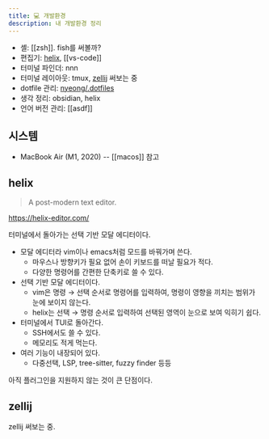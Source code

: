 ```yaml
---
title: 💻 개발환경
description: 내 개발환경 정리
---
```


- 셸: [[zsh]]. fish를 써볼까?
- 편집기: [helix](#helix), [[vs-code]]
- 터미널 파인더: nnn
- 터미널 레이아웃: tmux, [zellij](https://zellij.dev/) 써보는 중
- dotfile 관리: [nyeong/.dotfiles](https://github.com/nyeong/.dotfiles)
- 생각 정리: obsidian, helix
- 언어 버전 관리: [[asdf]]

## 시스템

- MacBook Air (M1, 2020) -- [[macos]] 참고

## helix

> A post-modern text editor.

https://helix-editor.com/

터미널에서 돌아가는 선택 기반 모달 에디터이다.

- 모달 에디터라 vim이나 emacs처럼 모드를 바꿔가며 쓴다.
  - 마우스나 방향키가 필요 없어 손이 키보드를 떠날 필요가 적다.
  - 다양한 명령어를 간편한 단축키로 쓸 수 있다.
- 선택 기반 모달 에디터이다.
  - vim은 명령 → 선택 순서로 명령어를 입력하여, 명령이 영향을 끼치는 범위가 눈에 보이지 않는다.
  - helix는 선택 → 명령 순서로 입력하여 선택된 영역이 눈으로 보여 익히기 쉽다.
- 터미널에서 TUI로 돌아간다.
  - SSH에서도 쓸 수 있다.
  - 메모리도 적게 먹는다.
- 여러 기능이 내장되어 있다.
  - 다중선택, LSP, tree-sitter, fuzzy finder 등등

아직 플러그인을 지원하지 않는 것이 큰 단점이다.

## zellij

zellij 써보는 중.
